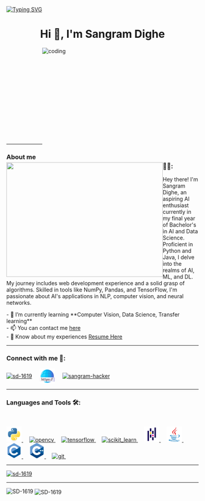
<a href="https://git.io/typing-svg"><img src="https://readme-typing-svg.demolab.com?font=Press+Start+2P&duration=4500&pause=1000&color=00a8e8&center=true&vCenter=true&width=900&height=100&lines=Hello+Everyone+👋+Welcome+to+my+profile+!!;My+Name+is+Sangram+Dighe..;I+am+a+AI+and+Data+Enthusiast🤓..;I+!hate+coding🙂" alt="Typing SVG" /></a>

<h1 align="center">Hi 👋, I'm Sangram Dighe</h1>

<img align='right' width="410" height="300" alt='coding' src="https://media.tenor.com/uF7aJqxcM6QAAAAi/digital-skola-bertalenta-digital.gif">
<img align='left' width='410' height='300' src="gif/neural.gif" width="900"/>


<br><br><br><br><br><br><br><br><br><br><br><br><br><br>
<hr>
<h3 align="left">About me 👨‍💻:</h3>
<p align="left">
  Hey there! I'm Sangram Dighe, an aspiring AI enthusiast currently in my final year of Bachelor's in AI and Data Science. Proficient in Python and Java, I delve into the realms of AI, ML, and DL. My journey includes web development experience and a solid grasp of algorithms. Skilled in tools like NumPy, Pandas, and TensorFlow, I'm passionate about AI's applications in NLP, computer vision, and neural networks.
</p>
- 🔭 I’m currently learning **Computer Vision, Data Science, Transfer learning**<br>
- 📫 You can contact me <a href='https://sangram.aisaioit.in/#contact' target='_blank'>here</a><br>
- 📄 Know about my experiences <a href='https://sangram.aisaioit.in/img/Sangram_Dighe_Resume_cv.pdf' target='_blank'>Resume Here</a><br>



<hr>
<h3 align="left">Connect with me 🔗:</h3>
<p align="left">
<a href="https://linkedin.com/in/sd1619" target="_blank"><img align="center" src="https://raw.githubusercontent.com/rahuldkjain/github-profile-readme-generator/master/src/images/icons/Social/linked-in-alt.svg" alt="sd-1619" height="40" width="40" /></a>
  &nbsp;&nbsp;&nbsp;
<a href="https://sangram.aisaioit.in" target="_blank"><img align="center" src="gif/website.svg" alt="sangram-website" height="40" width="40" /></a>
  &nbsp;&nbsp;&nbsp;
<a href="https://www.hackerrank.com/sangramdighe1619" target="_blank"><img align="center" src="https://raw.githubusercontent.com/rahuldkjain/github-profile-readme-generator/master/src/images/icons/Social/hackerrank.svg" alt="sangram-hacker" height="40" width="40" /></a>
</p>
<hr>
<h3 align="left">Languages and Tools 🛠:</h3>
<br>
<p align="left">
<a href="https://www.python.org" target="_blank" rel="noreferrer"> 
  <img src="https://raw.githubusercontent.com/devicons/devicon/master/icons/python/python-original.svg" alt="python" width="40" height="40"/> 
</a>&nbsp;&nbsp;&nbsp;
<a href="https://opencv.org/" target="_blank" rel="noreferrer"> 
  <img src="https://www.vectorlogo.zone/logos/opencv/opencv-icon.svg" alt="opencv" width="40" height="40"/> 
</a>&nbsp;&nbsp;&nbsp;
<a href="https://www.tensorflow.org" target="_blank" rel="noreferrer"> 
  <img src="https://www.vectorlogo.zone/logos/tensorflow/tensorflow-icon.svg" alt="tensorflow" width="40" height="40"/> 
</a>&nbsp;&nbsp;&nbsp;
<a href="https://scikit-learn.org/" target="_blank" rel="noreferrer"> 
  <img src="https://upload.wikimedia.org/wikipedia/commons/0/05/Scikit_learn_logo_small.svg" alt="scikit_learn" width="40" height="40"/> 
</a>&nbsp;&nbsp;&nbsp;
<a href="https://pandas.pydata.org/" target="_blank" rel="noreferrer"> 
  <img src="https://raw.githubusercontent.com/devicons/devicon/2ae2a900d2f041da66e950e4d48052658d850630/icons/pandas/pandas-original.svg" alt="pandas" width="40" height="40"/> 
</a> &nbsp;&nbsp;&nbsp;
<a href="https://pandas.pydata.org/" target="_blank" rel="noreferrer"> 
  <img src="https://raw.githubusercontent.com/devicons/devicon/2ae2a900d2f041da66e950e4d48052658d850630/icons/java/java-original.svg" alt="pandas" width="40" height="40"/> 
</a> &nbsp;&nbsp;&nbsp;
<a href="https://www.cprogramming.com/" target="_blank" rel="noreferrer"> 
  <img src="https://raw.githubusercontent.com/devicons/devicon/master/icons/c/c-original.svg" alt="c" width="40" height="40"/> 
</a> &nbsp;&nbsp;&nbsp;
<a href="https://www.w3schools.com/cpp/" target="_blank" rel="noreferrer"> 
  <img src="https://raw.githubusercontent.com/devicons/devicon/master/icons/cplusplus/cplusplus-original.svg" alt="cplusplus" width="40" height="40"/> 
</a>&nbsp;&nbsp;&nbsp;
<a href="https://git-scm.com/" target="_blank" rel="noreferrer"> 
  <img src="https://www.vectorlogo.zone/logos/git-scm/git-scm-icon.svg" alt="git" width="40" height="40"/> 
</a> &nbsp;&nbsp;&nbsp;
</p>
<hr>
<p align="left"> 
  <a href="https://github.com/ryo-ma/github-profile-trophy"><img src="https://github-profile-trophy.vercel.app/?username=SD-1619&theme=nord" alt="sd-1619" /></a> 
</p>
<hr>
<p><img align="left" src="https://github-readme-stats.vercel.app/api/top-langs?username=SD-1619&show_icons=true&locale=en&theme=dark&private=true" alt="SD-1619" /></p>
<p>&nbsp;<img align="center" src="https://github-readme-stats.vercel.app/api?username=SD-1619&show_icons=true&locale=en&theme=dark"" alt="SD-1619" /></p>

